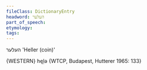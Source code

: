 ```yaml
---
fileClass: DictionaryEntry
headword: העלער
part_of_speech: 
etymology: 
tags: 
---
```

העלער
'Heller (coin)'

{WESTERN}
hęḷə {WTCP, Budapest, Hutterer 1965: 133}
